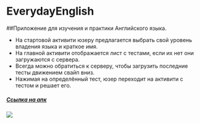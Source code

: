 # EverydayEnglish
##Приложение для изучения и практики Английского языка.

* На стартовой активити юзеру предлагается выбрать свой уровень владения языка и краткое имя.
* На главной активити отображается лист с тестами, если их нет они загружаются с сервера.
* Всегда можно обратиться к серверу, чтобы загрузить последние тесты движением свайп вниз.
* Нажимая на определённый тест, юзер переходит на активити с тестом и решает его.

##### [Ссылка на апк]("https://maksimshengeliia.azurewebsites.net/everydayenglish/res/app_test.apk")


![](https://maksimshengeliia.azurewebsites.net/englisheveryday/res/presentation.gif)